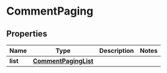 # CommentPaging

## Properties
Name | Type | Description | Notes
------------ | ------------- | ------------- | -------------
**list** | [**CommentPagingList**](CommentPagingList.md) |  | 
